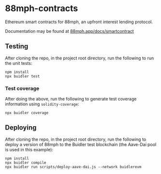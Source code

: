# 88mph-contracts

Ethereum smart contracts for 88mph, an upfront interest lending protocol.

Documentation may be found at [88mph.app/docs/smartcontract](https://88mph.app/docs/smartcontract/)

## Testing

After cloning the repo, in the project root directory, run the following to run the unit tests:

```
npm install
npx buidler test
```

### Test coverage

After doing the above, run the following to generate test coverage information using `solidity-coverage`:

```
npx buidler coverage
```

## Deploying

After cloning the repo, in the project root directory, run the following to deploy a version of 88mph to the Buidler test blockchain (the Aave-Dai pool is used in this example):

```
npm install
npx buidler compile
npx buidler run scripts/deploy-aave-dai.js --network buidlerevm
```
